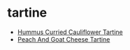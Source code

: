 # tartine

 * [Hummus Curried Cauliflower Tartine](../index/h/hummus-curried-cauliflower-tartine-51180220.json)
 * [Peach And Goat Cheese Tartine](../index/p/peach-and-goat-cheese-tartine.json)
